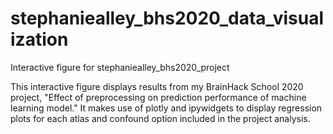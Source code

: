 # stephaniealley_bhs2020_data_visualization
Interactive figure for stephaniealley_bhs2020_project

This interactive figure displays results from my BrainHack School 2020 project, "Effect of preprocessing on prediction performance of machine learning model." It makes use of plotly and ipywidgets to display regression plots for each atlas
and confound option included in the project analysis.
